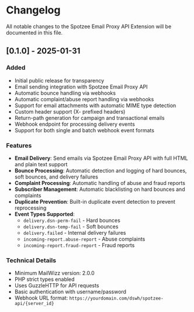 # Changelog

All notable changes to the Spotzee Email Proxy API Extension will be documented in this file.

## [0.1.0] - 2025-01-31

### Added
- Initial public release for transparency
- Email sending integration with Spotzee Email Proxy API
- Automatic bounce handling via webhooks
- Automatic complaint/abuse report handling via webhooks
- Support for email attachments with automatic MIME type detection
- Custom header support (X- prefixed headers)
- Return-path generation for campaign and transactional emails
- Webhook endpoint for processing delivery events
- Support for both single and batch webhook event formats

### Features
- **Email Delivery**: Send emails via Spotzee Email Proxy API with full HTML and plain text support
- **Bounce Processing**: Automatic detection and logging of hard bounces, soft bounces, and delivery failures
- **Complaint Processing**: Automatic handling of abuse and fraud reports
- **Subscriber Management**: Automatic blacklisting on hard bounces and complaints
- **Duplicate Prevention**: Built-in duplicate event detection to prevent reprocessing
- **Event Types Supported**:
  - `delivery.dsn-perm-fail` - Hard bounces
  - `delivery.dsn-temp-fail` - Soft bounces
  - `delivery.failed` - Internal delivery failures
  - `incoming-report.abuse-report` - Abuse complaints
  - `incoming-report.fraud-report` - Fraud reports

### Technical Details
- Minimum MailWizz version: 2.0.0
- PHP strict types enabled
- Uses GuzzleHTTP for API requests
- Basic authentication with username/password
- Webhook URL format: `https://yourdomain.com/dswh/spotzee-api/{server_id}`
